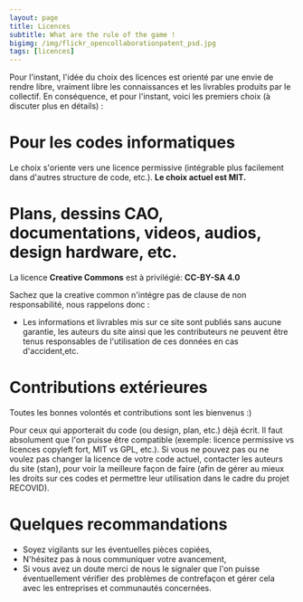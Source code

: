 ```yaml
---
layout: page
title: Licences
subtitle: What are the rule of the game !
bigimg: /img/flickr_opencollaborationpatent_psd.jpg
tags: [licences]
---
```


Pour l'instant, l'idée du choix des licences est orienté par une envie de rendre libre, vraiment libre les connaissances et les livrables produits par le collectif. En conséquence, et pour l'instant, voici les premiers choix (à discuter plus en détails) :

# Pour les codes informatiques
Le choix s'oriente vers une licence permissive (intégrable plus facilement dans d'autres structure de code, etc.). **Le choix actuel est MIT.**  

# Plans, dessins CAO, documentations, videos, audios, design hardware, etc.
La licence **Creative Commons** est à privilégié: **CC-BY-SA 4.0**

Sachez que la creative common n'intégre pas de clause de non responsabilité, nous rappelons donc :

* Les informations et livrables mis sur ce site sont publiés sans aucune garantie, les auteurs du site ainsi que les contributeurs ne peuvent être tenus responsables de l'utilisation de ces données en cas d'accident,etc.


# Contributions extérieures
Toutes les bonnes volontés et contributions sont les bienvenus :)

Pour ceux qui apporterait du code (ou design, plan, etc.) dèjà écrit. Il faut absolument que l'on puisse être compatible (exemple: licence permissive vs licences copyleft fort, MIT vs GPL, etc.). Si vous ne pouvez pas ou ne voulez pas changer la licence de votre code actuel, contacter les auteurs du site (stan), pour voir la meilleure façon de faire (afin de gérer au mieux les droits sur ces codes et permettre leur utilisation dans le cadre du projet RECOVID).

# Quelques recommandations

* Soyez vigilants sur les éventuelles pièces copiées,
* N'hésitez pas à nous communiquer votre avancement,
* Si vous avez un doute merci de nous le signaler que l'on puisse éventuellement vérifier des problèmes de contrefaçon et gérer cela avec les entreprises et communautés concernées.
